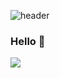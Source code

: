![header](https://capsule-render.vercel.app/api?type=wave&color=FF6550&height=300&section=header&text=meji's%20github&fontSize=90&fontColor='white')

### Hello 👋

<img src="https://img.shields.io/badge/Python-3776AB?style=for-the-badge&logo=Python&logoColor=white"/>
